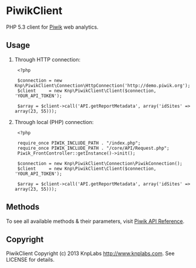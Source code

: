 PiwikClient
===========

PHP 5.3 client for [Piwik](http://piwik.org/) web analytics.

Usage
-----

1. Through HTTP connection:

        <?php
        
        $connection = new Knp\PiwikClient\Connection\HttpConnection('http://demo.piwik.org');
        $client     = new Knp\PiwikClient\Client($connection, 'YOUR_API_TOKEN');
        
        $array = $client->call('API.getReportMetadata', array('idSites' => array(23, 55)));
2. Through local (PHP) connection:

        <?php

        require_once PIWIK_INCLUDE_PATH . "/index.php";
        require_once PIWIK_INCLUDE_PATH . "/core/API/Request.php";
        Piwik_FrontController::getInstance()->init();

        $connection = new Knp\PiwikClient\Connection\PiwikConnection();
        $client     = new Knp\PiwikClient\Client($connection, 'YOUR_API_TOKEN');

        $array = $client->call('API.getReportMetadata', array('idSites' => array(23, 55)));

Methods
-------

To see all available methods & their parameters, visit [Piwik API Reference](http://dev.piwik.org/trac/wiki/API/Reference).

Copyright
---------

PiwikClient Copyright (c) 2013 KnpLabs <http://www.knplabs.com>. See LICENSE for details.
